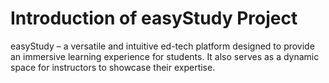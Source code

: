 # Introduction of easyStudy Project
easyStudy – a versatile and intuitive ed-tech platform designed to provide an immersive learning experience for students. 
It also serves as a dynamic space for instructors to showcase their expertise.
